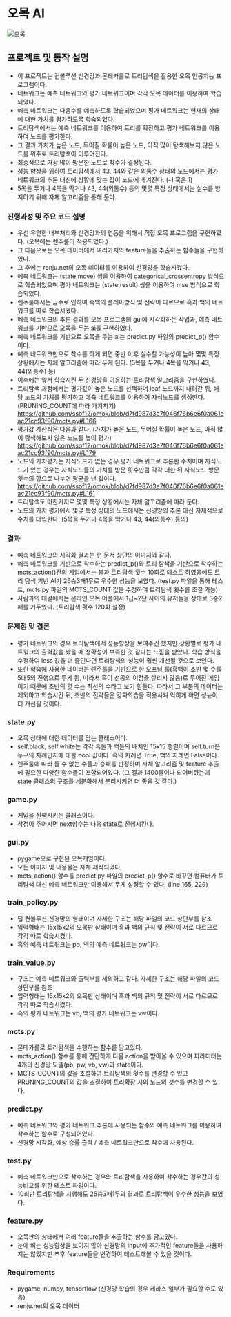 # 오목 AI

![오목](https://user-images.githubusercontent.com/65106267/85946756-99c58580-b981-11ea-9c92-986b8c4c6952.jpg)

## 프로젝트 및 동작 설명

- 이 프로젝트는 컨볼루션 신경망과 몬테카를로 트리탐색을 활용한 오목 인공지능 프로그램이다.
- 네트워크는 예측 네트워크와 평가 네트워크이며 각각 오목 데이터를 이용하여 학습되었다.
- 예측 네트워크는 다음수를 예측하도록 학습되었으며 평가 네트워크는 현재의 상태에 대한 가치를 평가하도록 학습되었다.
- 트리탐색에서는 예측 네트워크를 이용하여 트리를 확장하고 평가 네트워크를 이용하여 노드를 평가한다.
- 그 결과 가치가 높은 노드, 두어질 확률이 높은 노드, 아직 많이 탐색해보지 않은 노드를 위주로 트리탐색이 이루어진다.
- 최종적으로 가장 많이 방문한 노드로 착수가 결정된다.
- 성능 향상을 위하여 트리탐색에서 43, 44와 같은 외통수 상태의 노드에서는 평가 네트워크의 추론 대신에 상황에 맞는 값이 노드에 메겨진다. (-1 혹은 1)
- 5목을 두거나 4목을 막거나 43, 44(외통수) 등의 몇몇 특정 상태에서는 실수를 방지하기 위해 자체 알고리즘을 통해 둔다.


### 진행과정 및 주요 코드 설명

- 우선 유연한 내부처리와 신경망과의 연동을 위해서 직접 오목 프로그램을 구현하였다. (오목에는 렌주룰이 적용되었다.)
- 그 다음으로는 오목 데이터에서 여러가지의 feature들을 추출하는 함수들을 구현하였다.
- 그 후에는 renju.net의 오목 데이터를 이용하여 신경망을 학습시켰다.
- 예측 네트워크는 (state,move) 쌍을 이용하여 categorical_crossentropy 방식으로 학습되었으며 평가 네트워크는 (state,result) 쌍을 이용하여 mse 방식으로 학습되었다.
- 렌주룰에서는 금수로 인하여 흑백의 플레이방식 및 전략이 다르므로 흑과 백의 네트워크를 따로 학습시켰다.
- 예측 네트워크의 추론 결과를 오목 프로그램의 gui에 시각화하는 작업과, 예측 네트워크를 기반으로 오목을 두는 ai를 구현하였다.
- 예측 네트워크를 기반으로 오목을 두는 ai는 predict.py 파일의 predict_p() 함수이다.
- 예측 네트워크만으로 착수를 하게 되면 중반 이후 실수할 가능성이 높아 몇몇 특정 상황에서는 자체 알고리즘에 따라 두게 된다. (5목을 두거나 4목을 막거나 43, 44(외통수) 등)
- 이후에는 앞서 학습시킨 두 신경망을 이용하는 트리탐색 알고리즘을 구현하였다.
- 트리탐색 과정에서는 평가값이 높은 노드를 선택하며 leaf 노드까지 내려간 뒤, 해당 노드의 가치를 평가하고 예측 네트워크를 이용하여 자식노드를 생성한다. (PRUNING_COUNT에 따라 가지치기) https://github.com/ssof12/omok/blob/d7fd987d3e7f046f76b6e6f0a061eac21cc93f90/mcts.py#L166
- 평가값 계산식은 다음과 같다. (가치가 높은 노드, 두어질 확률이 높은 노드, 아직 많이 탐색해보지 않은 노드를 높이 평가) https://github.com/ssof12/omok/blob/d7fd987d3e7f046f76b6e6f0a061eac21cc93f90/mcts.py#L179
- 노드의 가치평가는 자식노드가 없는 경우 평가 네트워크로 추론한 수치이며 자식노드가 있는 경우는 자식노드들의 가치를 방문 횟수만큼 각각 더한 뒤 자식노드 방문횟수의 합으로 나누어 평균을 낸 값이다. https://github.com/ssof12/omok/blob/d7fd987d3e7f046f76b6e6f0a061eac21cc93f90/mcts.py#L161
- 트리탐색도 마찬가지로 몇몇 특정 상황에서는 자체 알고리즘에 따라 둔다.
- 노드의 가치 평가에서 몇몇 특정 상태의 노드에서는 신경망의 추론 대신 자체적으로 수치를 대입한다. (5목을 두거나 4목을 막거나 43, 44(외통수) 등의)


### 결과
- 예측 네트워크의 시각화 결과는 현 문서 상단의 이미지와 같다.
- 예측 네트워크를 기반으로 착수하는 predict_p()와 트리 탐색을 기반으로 착수하는 mcts_action()간의 게임에서는 불과 트리탐색 횟수 10회로 테스트 하였음에도 트리 탐색 기반 AI가 26승3패1무로 우수한 성능을 보였다. (test.py 파일을 통해 테스트, mcts.py 파일의 MCTS_COUNT 값을 수정하여 트리탐색 횟수를 조절 가능)
- 사람과의 대결에서는 온라인 오목 어플에서 1급~2단 사이의 유저들을 상대로 3승2패를 거두었다. (트리탐색 횟수 120회 설정)


### 문제점 및 결론

- 평가 네트워크의 경우 트리탐색에서 성능향상을 보여주긴 했지만 상황별로 평가 네트워크의 출력값을 봤을 때 정확성이 부족한 것 같다는 느낌을 받았다. 학습 방식을 수정하여 loss 값을 더 줄인다면 트리탐색의 성능이 훨씬 개선될 것으로 보인다.
- 또한 학습에 사용한 데이터는 렌주룰을 기반으로 한 오프닝 룰(흑백이 초반 몇 수를 5대5의 진행으로 두게 됨, 따라서 흑이 선공의 이점을 살리지 않음)로 두어진 게임이기 때문에 초반의 몇 수는 최선의 수라고 보기 힘들다. 따라서 그 부분의 데이터는 제외하고 학습시킨 뒤, 초반의 전략들은 강화학습을 적용시켜 익히게 하면 성능이 더 개선될 것이다.


### state.py

- 오목 상태에 대한 데이터를 담는 클래스이다.
- self.black, self.white는 각각 흑돌과 백돌의 배치인 15x15 행렬이며 self.turn은 누구의 차례인지에 대한 bool 값이다. 흑의 차례면 True, 백의 차례면 False이다.
- 렌주룰에 따라 둘 수 없는 수들과 승패를 판정하며 자체 알고리즘 및 feature 추출에 필요한 다양한 함수들이 포함되어있다. (그 결과 1400줄이나 되어버렸는데 state 클래스의 구조를 세분화해서 분리시키면 더 좋을 것 같다.)


### game.py

- 게임을 진행시키는 클래스이다.
- 착점이 주어지면 next함수는 다음 state로 진행시킨다.


### gui.py

- pygame으로 구현된 오목게임이다.
- 모든 이미지 및 내용물은 자체 제작되었다.
- mcts_action() 함수를  predict.py 파일의 predict_p() 함수로 바꾸면 컴퓨터가 트리탐색 대신 예측 네트워크만 이용해서 두게 설정할 수 있다. (line 165, 229)


### train_policy.py
- 딥 컨볼루션 신경망의 형태이며 자세한 구조는 해당 파일의 코드 상단부를 참조
- 입력형태는 15x15x2의 오목판 상태이며 흑과 백의 규칙 및 전략이 서로 다르므로 각각 따로 학습시켰다.
- 흑의 예측 네트워크는 pb, 백의 예측 네트워크는 pw이다.


### train_value.py
- 구조는 예측 네트워크와 출력부를 제외하고 같다. 자세한 구조는 해당 파일의 코드 상단부를 참조
- 입력형태는 15x15x2의 오목판 상태이며 흑과 백의 규칙 및 전략이 서로 다르므로 각각 따로 학습시켰다.
- 흑의 평가 네트워크는 vb, 백의 평가 네트워크는 vw이다.


### mcts.py
- 몬테카를로 트리탐색을 수행하는 함수를 담고있다.
- mcts_action() 함수를 통해 간단하게 다음 action을 받아올 수 있으며 파라미터는 4개의 신경망 모델(pb, pw, vb, vw)과 state이다.
- MCTS_COUNT의 값을 조절하여 트리탐색의 횟수를 변경할 수 있고 PRUNING_COUNT의 값을 조절하여 트리확장 시의 노드의 갯수를 변경할 수 있다.


### predict.py
- 예측 네트워크와 평가 네트워크 추론에 사용되는 함수와 예측 네트워크를 이용하여 착수하는 함수로 구성되어있다.
- 신경망 시각화, 예상 승률 출력 / 예측 네트워크만으로 착수에 사용된다.


### test.py
- 예측 네트워크만으로 착수하는 경우와 트리탐색을 사용하여 착수하는 경우간의 성능비교를 위한 테스트 파일이다.
- 10회만 트리탐색을 시행해도 26승3패1무의 결과로 트리탐색이 우수한 성능을 보였다.


### feature.py
- 오목판의 상태에서 여러 feature들을 추출하는 함수를 담고있다.
- 눈에 띄는 성능향상을 보이지 않아 신경망의 input에 추가적인 feature들을 사용하지는 않았지만 추후 feature들을 변경하여 테스트해볼 수 있을 것이다.


### Requirements
- pygame, numpy, tensorflow (신경망 학습의 경우 케라스 일부가 필요할 수도 있음)
- renju.net의 오목 데이터
